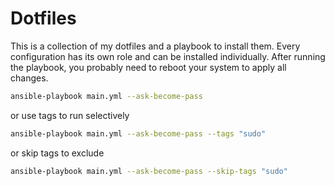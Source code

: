 # Dotfiles

This is a collection of my dotfiles and a playbook to install them. Every configuration has its own role and can be installed individually. After running the playbook, you probably need to reboot your system to apply all changes.

```sh
ansible-playbook main.yml --ask-become-pass
```

or use tags to run selectively

```sh
ansible-playbook main.yml --ask-become-pass --tags "sudo"
```

or skip tags to exclude

```sh
ansible-playbook main.yml --ask-become-pass --skip-tags "sudo"
```
